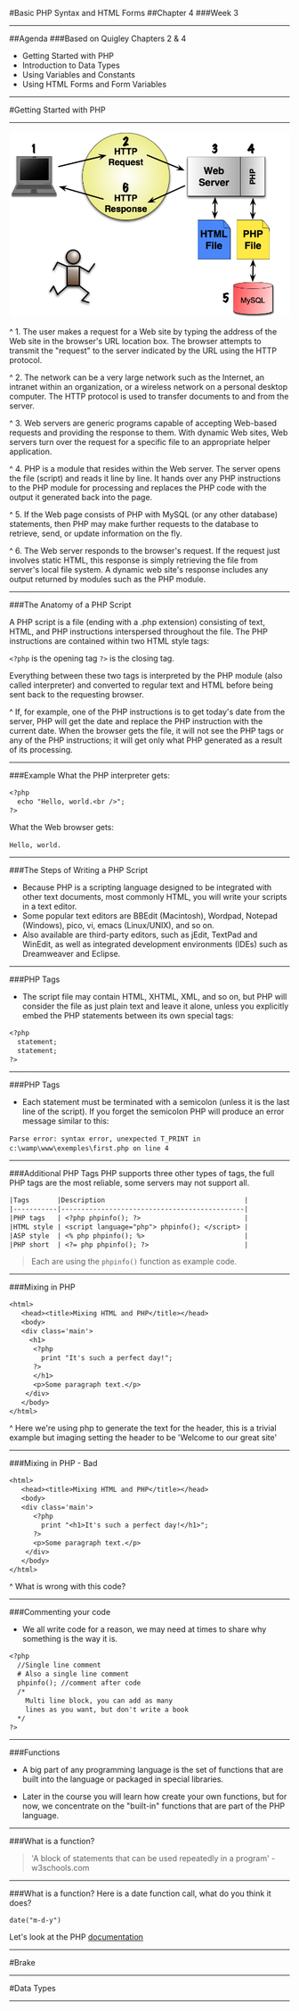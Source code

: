 #Basic PHP Syntax and HTML Forms
##Chapter 4
###Week 3

---
##Agenda 
###Based on Quigley Chapters 2 & 4
- Getting Started with PHP
- Introduction to Data Types
- Using Variables and Constants
- Using HTML Forms and Form Variables

---
#Getting Started with PHP

---
![fit](images/life-cycle.png)


^ 1. The user makes a request for a Web site by typing the address of the Web site in the browser's URL location box. The browser attempts to transmit the "request" to the server indicated by the URL using the HTTP protocol.

^ 2. The network can be a very large network such as the Internet, an intranet within an organization, or a wireless network on a personal desktop computer. The HTTP protocol is used to transfer documents to and from the server.

^ 3. Web servers are generic programs capable of accepting Web-based requests and providing the response to them. With dynamic Web sites, Web servers turn over the request for a specific file to an appropriate helper application.

^ 4. PHP is a module that resides within the Web server. The server opens the file (script) and reads it line by line. It hands over any PHP instructions to the PHP module for processing and replaces the PHP code with the output it generated back into the page.

^ 5. If the Web page consists of PHP with MySQL (or any other database) statements, then PHP may make further requests to the database to retrieve, send, or update information on the fly.

^ 6. The Web server responds to the browser's request. If the request just involves static HTML, this response is simply retrieving the file from server's local file system. A dynamic web site's response includes any output returned by modules such as the PHP module.

---
###The Anatomy of a PHP Script

A PHP script is a file (ending with a .php extension) consisting of text, HTML, and PHP instructions interspersed throughout the file. The PHP instructions are contained within two HTML style tags:

```<?php``` is the opening tag ```?>``` is the closing tag.

Everything between these two tags is interpreted by the PHP module (also called interpreter) and converted to regular text and HTML before being sent back to the requesting browser.

^ If, for example, one of the PHP instructions is to get today's date from the server, PHP will get the date and replace the PHP instruction with the current date. When the browser gets the file, it will not see the PHP tags or any of the PHP instructions; it will get only what PHP generated as a result of its processing.

---
###Example
What the PHP interpreter gets:
```
<?php
  echo "Hello, world.<br />";
?>
```
What the Web browser gets:

```Hello, world.```

---
###The Steps of Writing a PHP Script

- Because PHP is a scripting language designed to be integrated with other text documents, most commonly HTML, you will write your scripts in a text editor.
- Some popular text editors are BBEdit (Macintosh), Wordpad, Notepad (Windows), pico, vi, emacs (Linux/UNIX), and so on.
- Also available are third-party editors, such as jEdit, TextPad and WinEdit, as well as integrated development environments (IDEs) such as Dreamweaver and Eclipse.

---
###PHP Tags

- The script file may contain HTML, XHTML, XML, and so on, but PHP will consider the file as just plain text and leave it alone, unless you explicitly embed the PHP statements between its own special tags:
```
<?php
  statement;
  statement;
?>
```

---
###PHP Tags
- Each statement must be terminated with a semicolon (unless it is the last line of the script). If you forget the semicolon PHP will produce an error message similar to this:

```Parse error: syntax error, unexpected T_PRINT in c:\wamp\www\exemples\first.php on line 4```

---
###Additional PHP Tags
PHP supports three other types of tags, the full PHP tags are the most reliable, some servers may not support all. 

```
|Tags       |Description                                   |
|-----------|----------------------------------------------|
|PHP tags   | <?php phpinfo(); ?>                          |
|HTML style | <script language="php"> phpinfo(); </script> |
|ASP style  | <% php phpinfo(); %>                         |
|PHP short  | <?= php phpinfo(); ?>                        |
```

> Each are using the ```phpinfo()``` function as example code.

---
###Mixing in PHP
```
<html>
   <head><title>Mixing HTML and PHP</title></head>
   <body>
   <div class='main'>
     <h1>
      <?php 
        print "It's such a perfect day!"; 
      ?>
      </h1>
      <p>Some paragraph text.</p>
    </div>
   </body>
</html>
```
^ Here we're using php to generate the text for the header, this is a trivial example but imaging setting the header to be 'Welcome <username> to our great site' 

---
###Mixing in PHP - Bad
```
<html>
   <head><title>Mixing HTML and PHP</title></head>
   <body>
   <div class='main'>
      <?php 
        print "<h1>It's such a perfect day!</h1>"; 
      ?>
      <p>Some paragraph text.</p>
    </div>
   </body>
</html>
```
^ What is wrong with this code?

---
###Commenting your code
- We all write code for a reason, we may need at times to share why something is the way it is.
```
<?php
  //Single line comment
  # Also a single line comment
  phpinfo(); //comment after code
  /*
    Multi line block, you can add as many
    lines as you want, but don't write a book
  */
?>
```

---
###Functions
- A big part of any programming language is the set of functions that are built into the language or packaged in special libraries.

- Later in the course you will learn how create your own functions, but for now, we concentrate on the "built-in" functions that are part of the PHP language.

---
###What is a function?
> 'A block of statements that can be used repeatedly in a program' - w3schools.com

---
###What is a function?
Here is a date function call, what do you think it does?
```
date("m-d-y")
```
Let's look at the PHP [documentation](http://php.net/manual/en/)

---
#Brake

---
#Data Types

---

